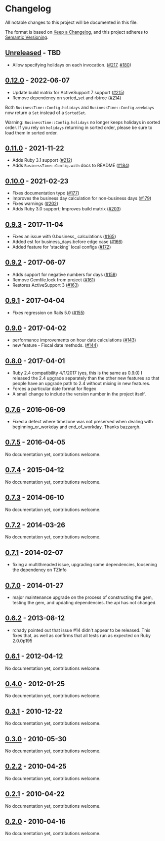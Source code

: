 # Changelog

All notable changes to this project will be documented in this file.

The format is based on [Keep a Changelog](https://keepachangelog.com//), and this project adheres to [Semantic Versioning](https://semver.org/).

## [Unreleased] - TBD

- Allow specifying holidays on each invocation.  ([#217], [#180])

## [0.12.0] - 2022-06-07

- Update build matrix for ActiveSupport 7 support ([#215])
- Remove dependency on sorted_set and rbtree ([#214])

Both `BusinessTime::Config.holidays` and `BusinessTime::Config.weekdays` now
return a `Set` instead of a `SortedSet`.

Warning: `BusinessTime::Config.holidays` no longer keeps holidays in sorted
order. If you rely on `holidays` returning in sorted order, please be sure to
load them in sorted order.

## [0.11.0] - 2021-11-22

- Adds Ruby 3.1 support ([#212])
- Adds `BusinessTime::Config.with` docs to README ([#184])

## [0.10.0] - 2021-02-23

- Fixes documentation typo ([#177])
- Improves the business day calculation for non-business days ([#179])
- Fixes warnings ([#202])
- Adds Ruby 3.0 support; Improves build matrix ([#203])

## [0.9.3] - 2017-11-04

- Fixes an issue with 0.business_<x> calculations ([#165])
- Added est for business_days.before edge case ([#166])
- Added feature for 'stacking' local configs ([#172])

## [0.9.2] - 2017-06-07

- Adds support for negative numbers for days ([#158])
- Remove Gemfile.lock from project ([#161])
- Restores ActiveSupport 3 ([#163])

## [0.9.1] - 2017-04-04

- Fixes regression on Rails 5.0 ([#155])

## [0.9.0] - 2017-04-02

- performance improvements on hour date calculations ([#143])
- new feature - Fiscal date methods. ([#144])

## [0.8.0] - 2017-04-01

- Ruby 2.4 compatibility 4/1/2017 (yes, this is the same as 0.9.0)
  I released the 2.4 upgrade separately than the other new features
  so that people have an upgrade path to 2.4 without mixing in new
  features.
- Forces a particular date format for Regex
- A small change to include the version number in the project itself.

## [0.7.6] - 2016-06-09

- Fixed a defect where timezone was not preserved when dealing with
  beginning_or_workday and end_of_workday. Thanks bazzargh.

## [0.7.5] - 2016-04-05

No documentation yet, contributions welcome.

## [0.7.4] - 2015-04-12

No documentation yet, contributions welcome.

## [0.7.3] - 2014-06-10

No documentation yet, contributions welcome.

## [0.7.2] - 2014-03-26

No documentation yet, contributions welcome.

## [0.7.1] - 2014-02-07

- fixing a multithreaded issue, upgrading some dependencies, loosening the
  dependency on TZInfo

## [0.7.0] - 2014-01-27

- major maintenance upgrade on the process of constructing the gem, testing
  the gem, and updating dependencies. the api has not changed.

## [0.6.2] - 2013-08-12

- rchady pointed out that issue #14 didn't appear to be released.  This fixes
  that, as well as confirms that all tests run as expected on Ruby 2.0.0p195

## [0.6.1] - 2012-04-12

No documentation yet, contributions welcome.

## [0.4.0] - 2012-01-25

No documentation yet, contributions welcome.

## [0.3.1] - 2010-12-22

No documentation yet, contributions welcome.

## [0.3.0] - 2010-05-30

No documentation yet, contributions welcome.

## [0.2.2] - 2010-04-25

No documentation yet, contributions welcome.

## [0.2.1] - 2010-04-22

No documentation yet, contributions welcome.

## [0.2.0] - 2010-04-16

No documentation yet, contributions welcome.

[Unreleased]: https://github.com/bokmann/business_time/compare/v0.12.0..HEAD
[0.12.0]: https://github.com/bokmann/business_time/compare/v0.11.0..v0.12.0
[0.11.0]: https://github.com/bokmann/business_time/compare/v0.10.0..v0.11.0
[0.10.0]: https://github.com/bokmann/business_time/compare/v0.9.3..v0.10.0
[0.9.3]: https://github.com/bokmann/business_time/compare/v0.9.2..v0.9.3
[0.9.2]: https://github.com/bokmann/business_time/compare/v0.9.1..v0.9.2
[0.9.1]: https://github.com/bokmann/business_time/compare/v0.9.0..v0.9.1
[0.9.0]: https://github.com/bokmann/business_time/compare/v0.8.0..v0.9.0
[0.8.0]: https://github.com/bokmann/business_time/compare/v0.7.6..v0.8.0
[0.7.6]: https://github.com/bokmann/business_time/compare/v0.7.5..v0.7.6
[0.7.5]: https://github.com/bokmann/business_time/compare/v0.7.4..v0.7.5
[0.7.4]: https://github.com/bokmann/business_time/compare/v0.7.3..v0.7.4
[0.7.3]: https://github.com/bokmann/business_time/compare/v0.7.2..v0.7.3
[0.7.2]: https://github.com/bokmann/business_time/compare/v0.7.1..v0.7.2
[0.7.1]: https://github.com/bokmann/business_time/compare/v0.7.0..v0.7.1
[0.7.0]: https://github.com/bokmann/business_time/compare/v0.6.2..v0.7.0
[0.6.2]: https://github.com/bokmann/business_time/compare/v0.6.1..v0.6.2
[0.6.1]: https://github.com/bokmann/business_time/compare/v0.4.0..v0.6.1
[0.4.0]: https://github.com/bokmann/business_time/compare/v0.3.1..v0.4.0
[0.3.1]: https://github.com/bokmann/business_time/compare/v0.3.0..v0.3.1
[0.3.0]: https://github.com/bokmann/business_time/compare/v0.2.2..v0.3.0
[0.2.2]: https://github.com/bokmann/business_time/compare/v0.2.1..v0.2.2
[0.2.1]: https://github.com/bokmann/business_time/compare/v0.2.0..v0.2.1
[0.2.0]: https://github.com/bokmann/business_time/compare/c71a80f..v0.2.0

[#217]: https://github.com/bokmann/business_time/pull/217
[#180]: https://github.com/bokmann/business_time/pull/180
[#215]: https://github.com/bokmann/business_time/pull/215
[#214]: https://github.com/bokmann/business_time/pull/214
[#212]: https://github.com/bokmann/business_time/pull/212
[#184]: https://github.com/bokmann/business_time/pull/184
[#177]: https://github.com/bokmann/business_time/pull/177
[#179]: https://github.com/bokmann/business_time/pull/179
[#202]: https://github.com/bokmann/business_time/pull/202
[#203]: https://github.com/bokmann/business_time/pull/203
[#165]: https://github.com/bokmann/business_time/pull/165
[#166]: https://github.com/bokmann/business_time/pull/166
[#172]: https://github.com/bokmann/business_time/pull/172
[#158]: https://github.com/bokmann/business_time/pull/158
[#161]: https://github.com/bokmann/business_time/pull/161
[#163]: https://github.com/bokmann/business_time/pull/163
[#155]: https://github.com/bokmann/business_time/pull/155
[#143]: https://github.com/bokmann/business_time/pull/143
[#144]: https://github.com/bokmann/business_time/pull/144
